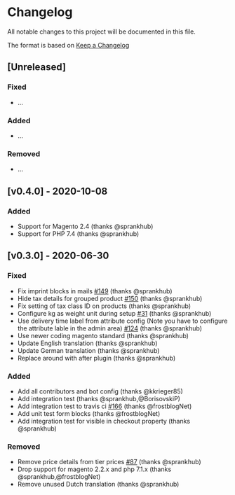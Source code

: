 # Changelog
All notable changes to this project will be documented in this file.

The format is based on [Keep a Changelog](https://keepachangelog.com/en/1.0.0/)

## [Unreleased]
### Fixed
- ...

### Added
- ...

### Removed
- ...

## [v0.4.0] - 2020-10-08
### Added
- Support for Magento 2.4 (thanks @sprankhub)
- Support for PHP 7.4 (thanks @sprankhub)

## [v0.3.0] - 2020-06-30
### Fixed
- Fix imprint blocks in mails [#149](https://github.com/firegento/firegento-magesetup2/issues/149) (thanks @sprankhub)
- Hide tax details for grouped product [#150](https://github.com/firegento/firegento-magesetup2/issues/150) (thanks @sprankhub)
- Fix setting of tax class ID on products (thanks @sprankhub)
- Configure kg as weight unit during setup [#31](https://github.com/firegento/firegento-magesetup2/issues/31) (thanks @sprankhub)
- Use delivery time label from attribute config (Note you have to configure the attribute lable in the admin area) [#124](https://github.com/firegento/firegento-magesetup2/issues/124) (thanks @sprankhub)
- Use newer coding magento standard (thanks @sprankhub) 
- Update English translation (thanks @sprankhub)
- Update German translation (thanks @sprankhub)
- Replace around with after plugin (thanks @sprankhub)

### Added
- Add all contributors and bot config (thanks @kkrieger85)
- Add integration test (thanks @sprankhub,@BorisovskiP)
- Add integration test to travis ci [#166](https://github.com/firegento/firegento-magesetup2/issues/166) (thanks @frostblogNet) 
- Add unit test form blocks (thanks @frostblogNet)
- Add integration test for visible in checkout property (thanks @sprankhub)

### Removed
- Remove price details from tier prices [#87](https://github.com/firegento/firegento-magesetup2/issues/87) (thanks @sprankhub)
- Drop support for magento 2.2.x and php 7.1.x (thanks @sprankhub,@frostblogNet)
- Remove unused Dutch translation (thanks @sprankhub)
